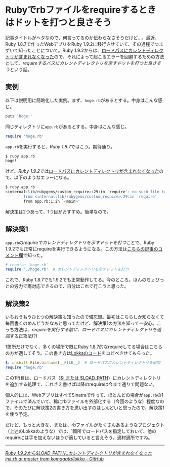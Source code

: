 # <span>Rubyでrbファイルをrequireするときは</span><span>ドットを打つと良さそう</span>

記事タイトルがヘタなので、何言ってるのか伝わらなさそうだけど…。最近、Ruby 1.8.7で作ったWebアプリをRuby 1.9.2に移行させていて、その過程でつまずいて知ったことについて。Ruby 1.9.2からは、[ロードパスにカレントディレクトリが含まれなくなった](http://www.ruby-lang.org/ja/news/2010/08/18/ruby-1-9-2-is-released/#label-8)ので、それによって起こるエラーを回避するための方法として、*requireするパスにカレントディレクトリを示すドットを打つと良さそう*という話。

<!-- READMORE -->


## 実例

以下は説明用に簡略化した実例。まず、`hoge.rb`があるとする。中身はこんな感じ。

~~~ ruby
puts 'hoge!'
~~~

同じディレクトリに`app.rb`があるとする。中身はこんな感じ。

~~~ ruby
require 'hoge.rb'
~~~

`app.rb`を実行すると、*Ruby 1.8.7*ではこう。期待通り。

~~~ sh
$ ruby app.rb
hoge!
~~~

けど、*Ruby 1.9.2*では[ロードパスにカレントディレクトリが含まれなくなった](http://www.ruby-lang.org/ja/news/2010/08/18/ruby-1-9-2-is-released/#label-8)ので、以下のようなエラーになる。

~~~ sh
$ ruby app.rb
<internal:lib/rubygems/custom_require>:29:in `require': no such file to load -- hoge.rb (LoadError)
        from <internal:lib/rubygems/custom_require>:29:in `require'
        from app.rb:1:in `<main>'
~~~

解決策は2つあって、1つ目がおすすめ。簡単なので。


## 解決策1

`app.rb`の*requireでカレントディレクトリを示すドットを打つ*ことで、Ruby 1.9.2でも正常にrequireを実行できるようになる。この方法は[こちらの記事のコメント欄](http://d.hatena.ne.jp/mickey24/20100907/1283869273)で知った。

~~~ ruby
# require 'hoge.rb'
require './hoge.rb'  # カレントディレクトリを示すドットを打つ
~~~

これで、Ruby 1.8.7でも1.9.2でも正常動作してる。今のところ。ほんのちょびっとの労力で両対応できるので、自分はこれで行こうと思った。


## 解決策2

いちおうもうひとつの解決策も知ったので備忘録。最初はこちらしか知らなくて毎回書くのめんどうだなぁと思ってたけど、解決策1の方法を知って一安心。こっち方法は、*requireを実行する前に、ロードパスにカレントディレクトリを追加*する正攻法(?)

1箇所だけでなく、多くの場所で既にRuby 1.8.7的なrequireしてる場合はこちらの方が適してそう。この書き方は[Lokkaのコード](https://github.com/komagata/lokka/blob/master/init.rb)をコピペさせてもらった。

~~~ ruby
$:.unshift File.dirname(__FILE__)  # ロードパスにカレントディレクトリを追加
require 'hoge.rb'
~~~

この1行目は、ロードパス（[$: または $LOAD\_PATH](http://www.ruby-lang.org/ja/man/html/_C1C8A4DFB9FEA4DFCAD1BFF4.html#a.24.3a)）にカレントディレクトリを追加する処理で、これさえ書けば以降のrequireは今まで通りで問題ない。

個人的には、WebアプリはすべてSinatraで作って、ほとんどの場合が`app.rb`の1ファイルで済んでいて、稀にrbファイルを外部化する（今回のような）程度なので、そのたびに解決策2の書き方を思い出すのはしんどいと思ったので、解決策1を使う予定。

だけど、もっと大きな、または、rbファイルがたくさんあるようなプロジェクト（上述のLokkaのような）では、1箇所でロードパスを指定しておいて、他のrequireには手を加えないほうが適していると言えそう。適材適所ですね。

* * *

<cite>[Ruby 1.9.2から$LOAD\_PATHにカレントディレクトリが含まれなくなった](http://d.hatena.ne.jp/mickey24/20100907/1283869273)</cite>
<cite>[init.rb at master from komagata/lokka - GitHub](https://github.com/komagata/lokka/blob/master/init.rb)</cite>

